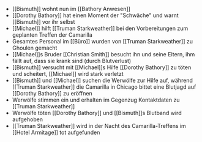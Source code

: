 * [[Bismuth]] wohnt nun im [[Bathory Anwesen]]
* [[Dorothy Bathory]] hat einen Moment der "Schwäche" und warnt [[Bismuth]] vor ihr selbst
* [[Michael]] hilft [[Truman Starkweather]] bei den Vorbereitungen zum geplanten Treffen der Camarilla
* Gesamtes Personal im [[Büro]] wurden von [[Truman Starkweather]] zu Ghoulen gemacht
* [[Michael]]s Bruder [[Christian Smith]] besucht ihn und seine Eltern, ihm fällt auf, dass sie krank sind (durch Blutverlust)
* [[Bismuth]] versucht mit [[Michael]]s Hilfe [[Dorothy Bathory]] zu töten und scheitert, [[Michael]] wird stark verletzt
* [[Bismuth]] und [[Michael]] suchen die Werwölfe zur Hilfe auf, während [[Truman Starkweather]] die Camarilla in Chicago bittet eine Blutjagd auf [[Dorothy Bathory]] zu eröffnen
* Werwölfe stimmen ein und erhalten im Gegenzug Kontaktdaten zu [[Truman Starkweather]]
* Werwölfe töten [[Dorothy Bathory]] und [[Bismuth]]s Blutband wird aufgehoben
* [[Truman Starkweather]] wird in der Nacht des Camarilla-Treffens im [[Hotel Armitage]] tot aufgefunden
